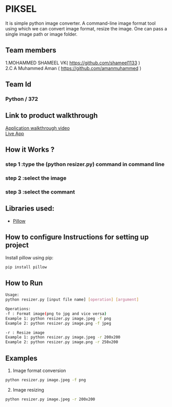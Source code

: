 # PIKSEL

It is simple python image converter.
A command-line image format tool using which we can convert image format, resize the image. One can pass a single image path or image folder. 

## Team members
1.MOHAMMED SHAMEEL VK( https://github.com/shameel1133 )<br>
2.C A Muhammed Aman ( https://github.com/amanmuhammed )

## Team Id
### Python / 372

## Link to product walkthrough
<a href="https://www.loom.com/share/e5e70e691c1e4e7b934c836efbeeb225">Application walkthrough video</a>
<BR>
<a href="https://piksel-app.herokuapp.com/">Live App</a>

## How it Works ?
### step 1 :type the (python resizer.py) command in command line 

### step 2 :select the image 

### step 3 :select the commant


## Libraries used:

- [Pillow](https://python-pillow.org/)


## How to configure Instructions for setting up project

Install pillow using pip:

```bash
pip install pillow
```

## How to Run

```bash
Usage:
python resizer.py [input file name] [operation] [argument]

Operations:
-f : Format image(png to jpg and vice versa)
Example 1: python resizer.py image.jpeg -f png
Example 2: python resizer.py image.png -f jpeg

-r : Resize image
Example 1: python resizer.py image.jpeg -r 200x200
Example 2: python resizer.py image.png -r 250x200
```

## Examples

1. Image format conversion

```bash
python resizer.py image.jpeg -f png
```

2. Image resizing

```bash
python resizer.py image.jpeg -r 200x200
```

